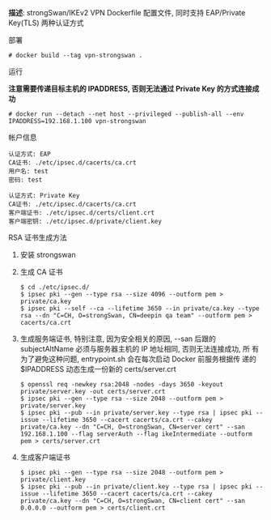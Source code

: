**描述**: strongSwan/IKEv2 VPN Dockerfile 配置文件, 同时支持 EAP/Private Key(TLS) 两种认证方式

部署

```
# docker build --tag vpn-strongswan .
```

运行

**注意需要传递目标主机的 IPADDRESS, 否则无法通过 Private Key 的方式连接成功**

```
# docker run --detach --net host --privileged --publish-all --env IPADDRESS=192.168.1.100 vpn-strongswan
```

帐户信息

```
认证方式: EAP
CA证书: ./etc/ipsec.d/cacerts/ca.crt
用户名: test
密码: test

认证方式: Private Key
CA证书: ./etc/ipsec.d/cacerts/ca.crt
客户端证书: ./etc/ipsec.d/certs/client.crt
客户端密钥: ./etc/ipsec.d/private/client.key
```

RSA 证书生成方法

1. 安装 strongswan
2. 生成 CA 证书
   ```
   $ cd ./etc/ipsec.d/
   $ ipsec pki --gen --type rsa --size 4096 --outform pem > private/ca.key
   $ ipsec pki --self --ca --lifetime 3650 --in private/ca.key --type rsa --dn "C=CH, O=strongSwan, CN=deepin qa team" --outform pem > cacerts/ca.crt
   ```
4. 生成服务端证书, 特别注意, 因为安全相关的原因, --san 后跟的
   subjectAltName 必须与服务器主机的 IP 地址相同, 否则无法连接成功, 所
   有为了避免这种问题, entrypoint.sh 会在每次启动 Docker 前服务根据传
   递的 $IPADDRESS 动态生成一份新的 certs/server.crt

   ```
   $ openssl req -newkey rsa:2048 -nodes -days 3650 -keyout private/server.key -out certs/server.crt
   $ ipsec pki --gen --type rsa --size 2048 --outform pem > private/server.key
   $ ipsec pki --pub --in private/server.key --type rsa | ipsec pki --issue --lifetime 3650 --cacert cacerts/ca.crt --cakey private/ca.key --dn "C=CH, O=strongSwan, CN=server cert" --san 192.168.1.100 --flag serverAuth --flag ikeIntermediate --outform pem > certs/server.crt
   ```
4. 生成客户端证书
   ```
   $ ipsec pki --gen --type rsa --size 2048 --outform pem > private/client.key
   $ ipsec pki --pub --in private/client.key --type rsa | ipsec pki --issue --lifetime 3650 --cacert cacerts/ca.crt --cakey private/ca.key --dn "C=CH, O=strongSwan, CN=client cert" --san 0.0.0.0 --outform pem > certs/client.crt
   ```
